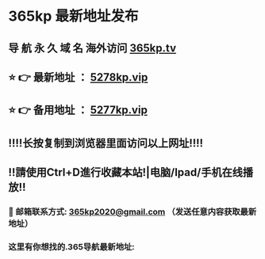 # 365kp 最新地址发布 
## 导 航 永 久 域 名 海外访问 [365kp.tv](https://5266kp.vip)
## ⭐️ 👉 最新地址 ：       [5278kp.vip](https://5266kp.vip)
## ⭐️ 👉 备用地址 ：       [5277kp.vip](https://5266kp.vip)
## ‼️‼️长按复制到浏览器里面访问以上网址‼️‼️
## ‼️請使用Ctrl+D進行收藏本站!|电脑/Ipad/手机在线播放‼️
### 📧 邮箱联系方式: 365kp2020@gmail.com （发送任意内容获取最新地址）
### 这里有你想找的.365导航最新地址:    
